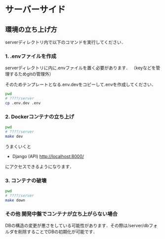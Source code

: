 # サーバーサイド

## 環境の立ち上げ方

serverディレクトリ内で以下のコマンドを実行してください．

### 1. .envファイルを作成

serverディレクトリに内に.envファイルを置く必要があります．
（keyなどを管理するためgitの管理外）

そのためテンプレートとなる.env.devをコピーして.envを作成してください．

```bash
pwd
# ????/server
cp .env.dev .env
```

### 2. Dockerコンテナの立ち上げ

```bash
pwd
# ????/server
make dev
```

うまくいくと

- Django (API) [http://localhost:8000/](http://localhost:8000/)

にアクセスできるようになります．

### 3. コンテナの破壊

```bash
pwd
# ????/server
make down
```

### その他 開発中盤でコンテナが立ち上がらない場合

DBの構造の変更が悪さをしている可能性があります．その際は/server/dbフォルダを削除することでDBの初期化が可能です．
